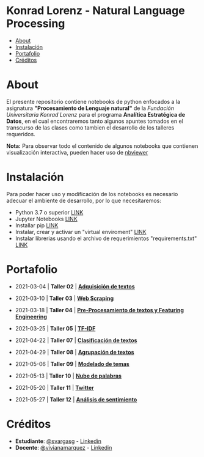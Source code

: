 # Konrad Lorenz - Natural Language Processing

* [About](#about)  
* [Instalación](#instalacion)
* [Portafolio](#portafolio)
* [Créditos](#creditos)


<a name="about"> </a>
# About

El presente repositorio contiene notebooks de python enfocados a la asignatura **"Procesamiento de Lenguaje natural"** de la *Fundación Universitaria Konrad Lorenz* para el programa **Analítica Estratégica de Datos**, en el cual encontraremos tanto algunos apuntes tomados en el transcurso de las clases como tambien el desarrollo de los talleres requeridos. 

**Nota:** Para observar todo el contenido de algunos notebooks que contienen visualización interactiva, pueden hacer uso de [nbviewer](https://nbviewer.jupyter.org/)

<a name="instalacion"> </a>
# Instalación

Para poder hacer uso y modificación de los notebooks es necesario adecuar el ambiente de desarrollo, por lo que necesitaremos:
- Python 3.7 o superior [LINK](https://www.python.org/downloads/release/python-379/)
- Jupyter Notebooks [LINK](https://jupyter.org/install)
- Installar pip [LINK](https://packaging.python.org/guides/installing-using-pip-and-virtual-environments/#installing-pip)
- Instalar, crear y activar un "virtual enviroment" [LINK](https://packaging.python.org/guides/installing-using-pip-and-virtual-environments/#installing-pip)
- Instalar librerias usando el archivo de requerimientos "requirements.txt" [LINK](https://packaging.python.org/guides/installing-using-pip-and-virtual-environments/#installing-pip)

<a name="portafolio"> </a>
# Portafolio

-  2021-03-04 | **Taller 02** | [**Adquisición de textos**](https://github.com/svargasg/KL-Natural_Language_Processing/blob/main/Clases/20210520/taller/taller12.ipynb)

-  2021-03-10 | **Taller 03** | [**Web Scraping**](https://github.com/svargasg/KL-Natural_Language_Processing/blob/main/Clases/20210304/Taller/taller3.ipynb)

-  2021-03-18 | **Taller 04** | [**Pre-Procesamiento de textos y Featuring Engineering**](https://github.com/svargasg/KL-Natural_Language_Processing/blob/main/Clases/20210311/Taller/taller4.ipynb)

-  2021-03-25 | **Taller 05** | [**TF-IDF**](https://github.com/svargasg/KL-Natural_Language_Processing/blob/main/Clases/20210318/Taller/taller5.ipynb)

-  2021-04-22 | **Taller 07** | [**Clasificación de textos**](https://github.com/svargasg/KL-Natural_Language_Processing/blob/main/Clases/20210415/taller/taller7.ipynb)

-  2021-04-29 | **Taller 08** | [**Agrupación de textos**](https://github.com/svargasg/KL-Natural_Language_Processing/blob/main/Clases/20210422/taller/taller8.ipynb)

-  2021-05-06 | **Taller 09** | [**Modelado de temas**](https://github.com/svargasg/KL-Natural_Language_Processing/blob/main/Clases/20210429/Taller/taller9.ipynb)

-  2021-05-13 | **Taller 10** | [**Nube de palabras**](https://github.com/svargasg/KL-Natural_Language_Processing/blob/main/Clases/20210506/taller/taller10.ipynb)

-  2021-05-20 | **Taller 11** | [**Twitter**](https://github.com/svargasg/KL-Natural_Language_Processing/blob/main/Clases/20210513/taller/taller11.ipynb)

-  2021-05-27 | **Taller 12** | [**Análisis de sentimiento**](https://github.com/svargasg/KL-Natural_Language_Processing/blob/main/Clases/20210520/taller/taller12.ipynb)

<a name="creditos"> </a>
# Créditos

- **Estudiante**: [@svargasg](https://github.com/svargasg) - [Linkedin](https://www.linkedin.com/in/svargasg/)
- **Docente**: [@vivianamarquez](https://github.com/vivianamarquez) - [Linkedin](https://www.linkedin.com/in/vivianamarquez/)